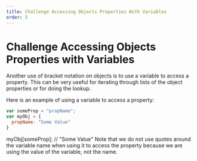 ```yaml
---
title: Challenge Accessing Objects Properties With Variables
order: 5
---
```

# Challenge Accessing Objects Properties with Variables

Another use of bracket notation on objects is to use a variable to access a property. This can be very useful for iterating through lists of the object properties or for doing the lookup.

Here is an example of using a variable to access a property:

```javascript
var someProp = "propName";
var myObj = {
  propName: "Some Value"
}
```

myObj[someProp]; // "Some Value" Note that we do not use quotes around the variable name when using it to access the property because we are using the value of the variable, not the name.
